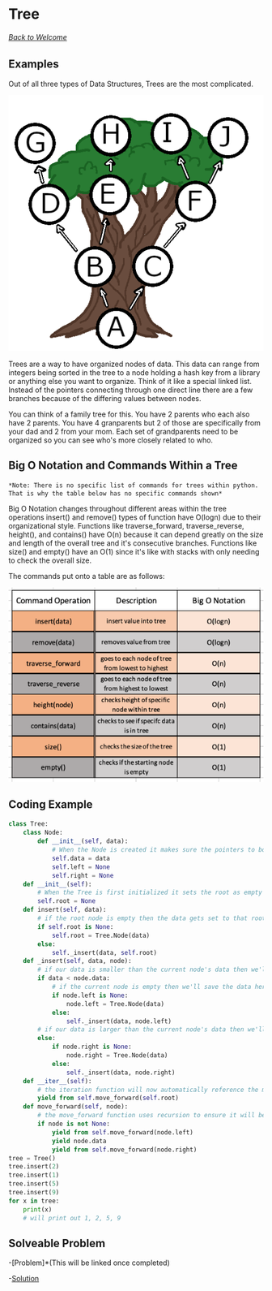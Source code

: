 # **Tree**
###### [Back to Welcome](0-Welcome.md)

## **Examples**
Out of all three types of Data Structures, Trees are the most complicated.

![](images/Tree_512x512.png)

Trees are a way to have organized nodes of data. This data can range from integers being sorted in the tree to a node holding a hash key from a library or anything else you want to organize. Think of it like a special linked list. Instead of the pointers connecting through one direct line there are a few branches because of the differing values between nodes.

You can think of a family tree for this. You have 2 parents who each also have 2 parents. You have 4 granparents but 2 of those are specifically from your dad and 2 from your mom. Each set of grandparents need to be organized so you can see who's more closely related to who.


## **Big O Notation and Commands Within a Tree**
```
*Note: There is no specific list of commands for trees within python. That is why the table below has no specific commands shown*
```

Big O Notation changes throughout different areas within the tree operations
insert() and remove() types of function have O(logn) due to their organizational style. Functions like traverse_forward, traverse_reverse, height(), and contains() have O(n) because it can depend greatly on the size and length of the overall tree and it's consecutive branches. Functions like size() and empty() have an O(1) since it's like with stacks with only needing to check the overall size.

The commands put onto a table are as follows:

![](images/Tree_Commands512x512.png)

## **Coding Example**
```python
class Tree:
    class Node:
        def __init__(self, data):
            # When the Node is created it makes sure the pointers to both left and right areas are empty.
            self.data = data
            self.left = None
            self.right = None
    def __init__(self):
        # When the Tree is first initialized it sets the root as empty so the first point of data will go into 
        self.root = None
    def insert(self, data):
        # if the root node is empty then the data gets set to that root node
        if self.root is None:
            self.root = Tree.Node(data)
        else:
            self._insert(data, self.root)
    def _insert(self, data, node):
        # if our data is smaller than the current node's data then we'll go to the left node
        if data < node.data:
            # if the current node is empty then we'll save the data here, if not we'll move again
            if node.left is None:
                node.left = Tree.Node(data)
            else:
                self._insert(data, node.left)
        # if our data is larger than the current node's data then we'll go to the right node
        else:
            if node.right is None:
                node.right = Tree.Node(data)
            else:
                self._insert(data, node.right)
    def __iter__(self):
        # the iteration function will now automatically reference the move_forward function just below 
        yield from self.move_forward(self.root)
    def move_forward(self, node):
        # the move_forward function uses recursion to ensure it will be referencing which node has what branch off's
        if node is not None:
            yield from self.move_forward(node.left)
            yield node.data
            yield from self.move_forward(node.right)
tree = Tree()
tree.insert(2)
tree.insert(1)
tree.insert(5)
tree.insert(9)
for x in tree:
    print(x)
    # will print out 1, 2, 5, 9
```

## **Solveable Problem**

-[Problem]*(This will be linked once completed)

-[Solution](PythonStuff/03_TreeSolution.py)